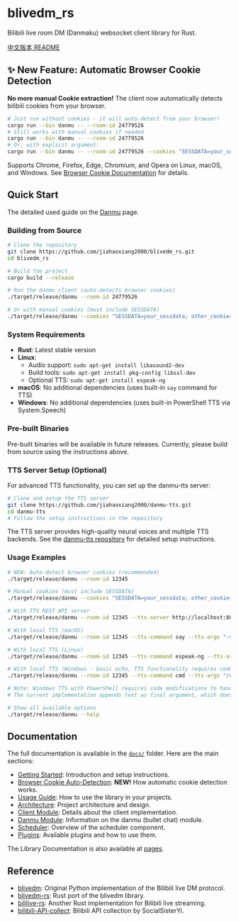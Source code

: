 # blivedm_rs

Bilibili live room DM (Danmaku) websocket client library for Rust.

[中文版本 README](README.zh.md)

## ✨ New Feature: Automatic Browser Cookie Detection

**No more manual Cookie extraction!** The client now automatically detects bilibili cookies from your browser.

```bash
# Just run without cookies - it will auto-detect from your browser!
cargo run --bin danmu -- --room-id 24779526
# Still works with manual cookies if needed
cargo run --bin danmu -- --room-id 24779526
# Or, with explicit argument:
cargo run --bin danmu -- --room-id 24779526 --cookies "SESSDATA=your_sessdata; other_cookie=..."
```

Supports Chrome, Firefox, Edge, Chromium, and Opera on Linux, macOS, and Windows. See [Browser Cookie Documentation](docs/browser-cookies.md) for details.

## Quick Start

The detailed used guide on the [Danmu](docs/danmu.md) page.

### Building from Source

```bash
# Clone the repository
git clone https://github.com/jiahaoxiang2000/blivedm_rs.git
cd blivedm_rs

# Build the project
cargo build --release

# Run the danmu client (auto-detects browser cookies)
./target/release/danmu --room-id 24779526

# Or with manual cookies (must include SESSDATA)
./target/release/danmu --cookies "SESSDATA=your_sessdata; other_cookie=..." --room-id 24779526
```

### System Requirements

- **Rust**: Latest stable version
- **Linux**: 
  - Audio support: `sudo apt-get install libasound2-dev`
  - Build tools: `sudo apt-get install pkg-config libssl-dev`
  - Optional TTS: `sudo apt-get install espeak-ng`
- **macOS**: No additional dependencies (uses built-in `say` command for TTS)
- **Windows**: No additional dependencies (uses built-in PowerShell TTS via System.Speech)

### Pre-built Binaries

Pre-built binaries will be available in future releases. Currently, please build from source using the instructions above.

### TTS Server Setup (Optional)

For advanced TTS functionality, you can set up the danmu-tts server:

```bash
# Clone and setup the TTS server
git clone https://github.com/jiahaoxiang2000/danmu-tts.git
cd danmu-tts
# Follow the setup instructions in the repository
```

The TTS server provides high-quality neural voices and multiple TTS backends. See the [danmu-tts repository](https://github.com/jiahaoxiang2000/danmu-tts) for detailed setup instructions.

### Usage Examples

```bash
# NEW: Auto-detect browser cookies (recommended)
./target/release/danmu --room-id 12345

# Manual cookies (must include SESSDATA)
./target/release/danmu --cookies "SESSDATA=your_sessdata; other_cookie=..." --room-id 12345

# With TTS REST API server
./target/release/danmu --room-id 12345 --tts-server http://localhost:8000 --tts-volume 0.7

# With local TTS (macOS)
./target/release/danmu --room-id 12345 --tts-command say --tts-args "-v,Mei-Jia"

# With local TTS (Linux)
./target/release/danmu --room-id 12345 --tts-command espeak-ng --tts-args "-v,cmn"

# With local TTS (Windows - basic echo, TTS functionality requires code enhancement)
./target/release/danmu --room-id 12345 --tts-command cmd --tts-args "/c,echo"

# Note: Windows TTS with PowerShell requires code modifications to handle text substitution
# The current implementation appends text as final argument, which doesn't work with PowerShell scripts

# Show all available options
./target/release/danmu --help
```


## Documentation

The full documentation is available in the [`docs/`](docs/) folder. Here are the main sections:

- [Getting Started](docs/README.md): Introduction and setup instructions.
- [Browser Cookie Auto-Detection](docs/browser-cookies.md): **NEW!** How automatic cookie detection works.
- [Usage Guide](docs/usage.md): How to use the library in your projects.
- [Architecture](docs/architecture.md): Project architecture and design.
- [Client Module](docs/client.md): Details about the client implementation.
- [Danmu Module](docs/danmu.md): Information on the danmu (bullet chat) module.
- [Scheduler](docs/scheduler.md): Overview of the scheduler component.
- [Plugins](docs/plugins.md): Available plugins and how to use them.

The Library Documentation is also available at [pages](https://jiahaoxiang2000.github.io/blivedm_rs/).

## Reference

- [blivedm](https://github.com/xfgryujk/blivedm): Original Python implementation of the Bilibili live DM protocol.
- [blivedm-rs](https://github.com/yanglul/blivedm_rs): Rust port of the blivedm library.
- [bililive-rs](https://github.com/LightQuantumArchive/bililive-rs): Another Rust implementation for Bilibili live streaming.
- [bilibili-API-collect](https://github.com/SocialSisterYi/bilibili-API-collect): Bilibili API collection by SocialSisterYi.